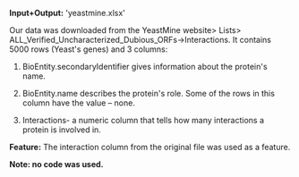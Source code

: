 
**Input+Output:** 'yeastmine.xlsx'

Our data was downloaded from the YeastMine website> Lists>  ALL_Verified_Uncharacterized_Dubious_ORFs->Interactions. 
It contains 5000 rows (Yeast's genes) and 3 columns:

1.	BioEntity.secondaryIdentifier gives information about the protein's name.

2.	BioEntity.name describes the protein's role. Some of the rows in this column have the value – none.

3.	Interactions- a numeric column that tells how many interactions a protein is involved in. 

**Feature:** 
The interaction column from the original file was used as a feature.

**Note: no code was used.**
